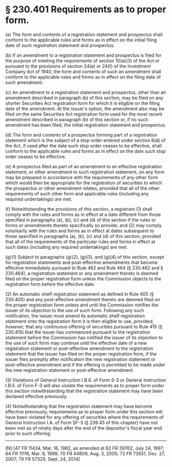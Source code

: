 # § 230.401   Requirements as to proper form.

(a) The form and contents of a registration statement and prospectus shall conform to the applicable rules and forms as in effect on the initial filing date of such registration statement and prospectus.


(b) If an amendment to a registration statement and prospectus is filed for the purpose of meeting the requirements of section 10(a)(3) of the Act or pursuant to the provisions of section 24(e) or 24(f) of the Investment Company Act of 1940, the form and contents of such an amendment shall conform to the applicable rules and forms as in effect on the filing date of such amendment.


(c) An amendment to a registration statement and prospectus, other than an amendment described in paragraph (b) of this section, may be filed on any shorter Securities Act registration form for which it is eligible on the filing date of the amendment. At the issuer's option, the amendment also may be filed on the same Securities Act registration form used for the most recent amendment described in paragraph (b) of this section or, if no such amendment has been filed, the initial registration statement and prospectus. 


(d) The form and contents of a prospectus forming part of a registration statement which is the subject of a stop order entered under section 8(d) of the Act, if used after the date such stop order ceases to be effective, shall conform to the applicable rules and forms as in effect on the date such stop order ceases to be effective.


(e) A prospectus filed as part of an amendment to an effective registration statement, or other amendment to such registration statement, on any form may be prepared in accordance with the requirements of any other form which would then be appropriate for the registration of securities to which the prospectus or other amendment relates, provided that all of the other requirements of such other form and applicable rules (including any required undertakings) are met.


(f) Notwithstanding the provisions of this section, a registrant (1) shall comply with the rules and forms as in effect at a date different from those specified in paragraphs (a), (b), (c) and (d) of this section if the rules or forms or amendments thereto specifically so provide; and (2) may comply voluntarily with the rules and forms as in effect at dates subsequent to those specified in paragraphs (a), (b), (c) and (d) of this section, provided that all of the requirements of the particular rules and forms in effect at such dates (including any required undertakings) are met.


(g)(1) Subject to paragraphs (g)(2), (g)(3), and (g)(4) of this section, except for registration statements and post-effective amendments that become effective immediately pursuant to Rule 462 and Rule 464 (§ 230.462 and § 230.464), a registration statement or any amendment thereto is deemed filed on the proper registration form unless the Commission objects to the registration form before the effective date.


(2) An automatic shelf registration statement as defined in Rule 405 (§ 230.405) and any post-effective amendment thereto are deemed filed on the proper registration form unless and until the Commission notifies the issuer of its objection to the use of such form. Following any such notification, the issuer must amend its automatic shelf registration statement onto the registration form it is then eligible to use, *provided, however,* that any continuous offering of securities pursuant to Rule 415 (§ 230.415) that the issuer has commenced pursuant to the registration statement before the Commission has notified the issuer of its objection to the use of such form may continue until the effective date of a new registration statement or post-effective amendment to the registration statement that the issuer has filed on the proper registration form, if the issuer files promptly after notification the new registration statement or post-effective amendment and if the offering is permitted to be made under the new registration statement or post-effective amendment.


(3) Violations of General Instruction I.B.6. of Form S-3 or General Instruction I.B.5. of Form F-3 will also violate the requirements as to proper form under this section notwithstanding that the registration statement may have been declared effective previously.


(4) Notwithstanding that the registration statement may have become effective previously, requirements as to proper form under this section will have been violated for any offering of securities where the requirements of General Instruction I.A. of Form SF-3 (§ 239.45 of this chapter) have not been met as of ninety days after the end of the depositor's fiscal year end prior to such offering.



---

[N] [47 FR 11434, Mar. 16, 1982, as amended at 62 FR 39762, July 24, 1997; 64 FR 11116, Mar. 8, 1999; 70 FR 44809, Aug. 3, 2005; 72 FR 73551, Dec. 27, 2007; 79 FR 57329, Sept. 24, 2014]




